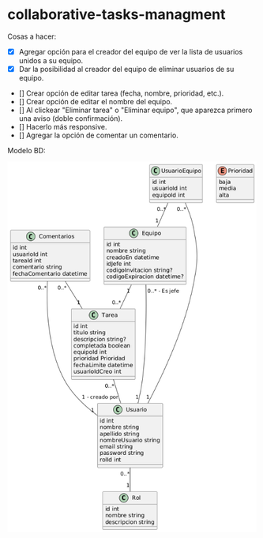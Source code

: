 # collaborative-tasks-managment

Cosas a hacer:
- [x] Agregar opción para el creador del equipo de ver la lista de usuarios unidos a su equipo.
- [x] Dar la posibilidad al creador del equipo de eliminar usuarios de su equipo.
- [] Crear opción de editar tarea (fecha, nombre, prioridad, etc.).
- [] Crear opción de editar el nombre del equipo.
- [] Al clickear "Eliminar tarea" o "Eliminar equipo", que aparezca primero una aviso (doble confirmación).
- [] Hacerlo más responsive.
- [] Agregar la opción de comentar un comentario.

Modelo BD:

![Modelo relacional de mi base de datos](assets/ModeloBD.png)
